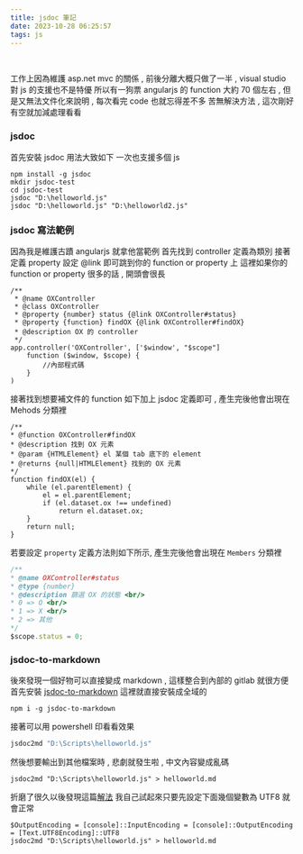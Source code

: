 ```yaml
---
title: jsdoc 筆記
date: 2023-10-28 06:25:57
tags: js
---
```

&nbsp;
<!-- more -->

工作上因為維護 asp.net mvc 的關係 , 前後分離大概只做了一半 , visual studio 對 js 的支援也不是特優
所以有一狗票 angularjs 的 function 大約 70 個左右 , 但是又無法文件化來說明 , 每次看完 code 也就忘得差不多
苦無解決方法 , 這次剛好有空就加減處理看看

### jsdoc
首先安裝 jsdoc 
用法大致如下
 一次也支援多個 js
```
npm install -g jsdoc
mkdir jsdoc-test
cd jsdoc-test
jsdoc "D:\helloworld.js"
jsdoc "D:\helloworld.js" "D:\helloworld2.js"
```

### jsdoc 寫法範例
因為我是維護古蹟 angularjs 就拿他當範例
首先找到 controller 定義為類別
接著定義 property 設定 @link 即可跳到你的 function or property 上
這裡如果你的 function or property 很多的話 , 開頭會很長
```
/**
 * @name OXController
 * @class OXController
 * @property {number} status {@link OXController#status}
 * @property {function} findOX {@link OXController#findOX}
 * @description OX 的 controller
 */
app.controller('OXController', ['$window', "$scope"]
    function ($window, $scope) {
        //內部程式碼
    }
)
```

接著找到想要補文件的 function 如下加上 jsdoc 定義即可 , 產生完後他會出現在 Mehods 分類裡
```
/**
* @function OXController#findOX
* @description 找到 OX 元素
* @param {HTMLElement} el 某個 tab 底下的 element
* @returns {null|HTMLElement} 找到的 OX 元素
*/
function findOX(el) {
    while (el.parentElement) {
        el = el.parentElement;
        if (el.dataset.ox !== undefined)
            return el.dataset.ox;
    }
    return null;
}

```

若要設定 `property` 定義方法則如下所示, 產生完後他會出現在 `Members` 分類裡
``` js
/**
* @name OXController#status
* @type {number}
* @description 篩選 OX 的狀態 <br/>
* 0 => O <br/>
* 1 => X <br/>
* 2 => 其他
*/
$scope.status = 0;
```


### jsdoc-to-markdown
後來發現一個好物可以直接變成 markdown , 這樣整合到內部的 gitlab 就很方便
首先安裝 [jsdoc-to-markdown](https://www.npmjs.com/package/jsdoc-to-markdown) 這裡就直接安裝成全域的
```
npm i -g jsdoc-to-markdown
```

接著可以用 powershell 印看看效果
``` powershell
jsdoc2md "D:\Scripts\helloworld.js"
```

然後想要輸出到其他檔案時 , 悲劇就發生啦 , 中文內容變成亂碼
```
jsdoc2md "D:\Scripts\helloworld.js" > helloworld.md
```

折磨了很久以後發現這篇[解法](https://www.thinkinmd.com/post/2020/02/21/command-prompt-and-windows-powershell-default-use-utf-8/)
我自己試起來只要先設定下面幾個變數為 UTF8 就會正常
```
$OutputEncoding = [console]::InputEncoding = [console]::OutputEncoding = [Text.UTF8Encoding]::UTF8
jsdoc2md "D:\Scripts\helloworld.js" > helloworld.md
```
